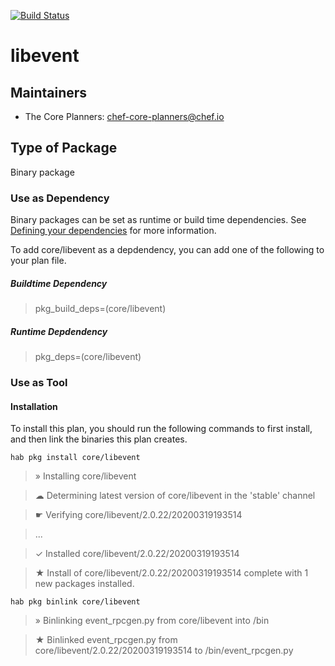 [![Build Status](https://dev.azure.com/chefcorp-partnerengineering/Chef%20Base%20Plans/_apis/build/status/chef-base-plans.libevent?branchName=master)](https://dev.azure.com/chefcorp-partnerengineering/Chef%20Base%20Plans/_build/latest?definitionId=160&branchName=master)

# libevent

## Maintainers

* The Core Planners: <chef-core-planners@chef.io>

## Type of Package

Binary package

### Use as Dependency

Binary packages can be set as runtime or build time dependencies. See [Defining your dependencies](https://www.habitat.sh/docs/developing-packages/developing-packages/#sts=Define%20Your%20Dependencies) for more information.

To add core/libevent as a depdendency, you can add one of the following to your plan file.

##### Buildtime Dependency

> pkg_build_deps=(core/libevent)

##### Runtime Depdendency

> pkg_deps=(core/libevent)

### Use as Tool

#### Installation

To install this plan, you should run the following commands to first install, and then link the binaries this plan creates.

`hab pkg install core/libevent`

> » Installing core/libevent

> ☁ Determining latest version of core/libevent in the 'stable' channel

> ☛ Verifying core/libevent/2.0.22/20200319193514

> ...

> ✓ Installed core/libevent/2.0.22/20200319193514

> ★ Install of core/libevent/2.0.22/20200319193514 complete with 1 new packages installed.

`hab pkg binlink core/libevent`

> » Binlinking event_rpcgen.py from core/libevent into /bin

> ★ Binlinked event_rpcgen.py from core/libevent/2.0.22/20200319193514 to /bin/event_rpcgen.py 
